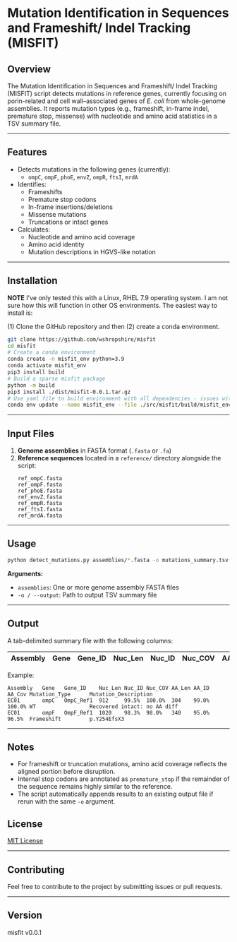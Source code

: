 # Mutation Identification in Sequences and Frameshift/ Indel Tracking (MISFIT)

## Overview

The Mutation Identification in Sequences and Frameshift/ Indel Tracking (MISFIT) script detects mutations in reference genes, currently focusing on porin-related and cell wall–associated genes of *E. coli* from whole-genome assemblies. It reports mutation types (e.g., frameshift, in-frame indel, premature stop, missense) with nucleotide and amino acid statistics in a TSV summary file.

---

## **Features**
- Detects mutations in the following genes (currently):
  - `ompC`, `ompF`, `phoE`, `envZ`, `ompR`, `ftsI`, `mrdA`
- Identifies:
  - Frameshifts
  - Premature stop codons
  - In-frame insertions/deletions
  - Missense mutations
  - Truncations or intact genes
- Calculates:
  - Nucleotide and amino acid coverage
  - Amino acid identity
  - Mutation descriptions in HGVS-like notation

---

## Installation

**NOTE** I've only tested this with a Linux, RHEL 7.9 operating system. I am not sure how this will function in other OS environments. The easiest way to install is:

(1) Clone the GitHub repository and then (2) create a conda environment. 

```bash
git clone https://github.com/wshropshire/misfit
cd misfit
# Create a conda environment
conda create -n misfit_env python=3.9
conda activate misfit_env
pip3 install build
# Build a sparse misfit package
python -m build
pip3 install ./dist/misfit-0.0.1.tar.gz
# Use yaml file to build environment with all dependencies - issues with pip/conda install 'path collisions' due to pre-installed python. All dependencies are properly downloaded and identified.
conda env update --name misfit_env --file ./src/misfit/build/misfit_env.yaml
```

---

## **Input Files**
1. **Genome assemblies** in FASTA format (`.fasta` or `.fa`)
2. **Reference sequences** located in a `reference/` directory alongside the script:
   ```
   ref_ompC.fasta
   ref_ompF.fasta
   ref_phoE.fasta
   ref_envZ.fasta
   ref_ompR.fasta
   ref_ftsI.fasta
   ref_mrdA.fasta
   ```

---

## **Usage**
```bash
python detect_mutations.py assemblies/*.fasta -o mutations_summary.tsv
```

**Arguments:**
- `assemblies`: One or more genome assembly FASTA files
- `-o / --output`: Path to output TSV summary file

---

## **Output**
A tab-delimited summary file with the following columns:

| Assembly | Gene | Gene_ID | Nuc_Len | Nuc_ID | Nuc_COV | AA_Len | AA_ID | AA_Cov | Mutation_Type | Mutation_Description |
|---------|------|--------|--------|-------|--------|-------|------|-------|----------------|---------------------|

Example:

```
Assembly   Gene   Gene_ID    Nuc_Len Nuc_ID Nuc_COV AA_Len AA_ID AA_Cov Mutation_Type      Mutation_Description
EC01       ompC   OmpC_Ref1  912     99.5%  100.0%  304    99.0% 100.0% WT                 Recovered intact: no AA diff
EC01       ompF   OmpF_Ref1  1020    98.3%  98.0%   340    95.0%  96.5%  Frameshift         p.Y254EfsX3
```

---

## **Notes**
- For frameshift or truncation mutations, amino acid coverage reflects the aligned portion before disruption.
- Internal stop codons are annotated as `premature_stop` if the remainder of the sequence remains highly similar to the reference.
- The script automatically appends results to an existing output file if rerun with the same `-o` argument.

## License

[MIT License](LICENSE.txt)

---

## Contributing

Feel free to contribute to the project by submitting issues or pull requests.

---

## Version

misfit v0.0.1

